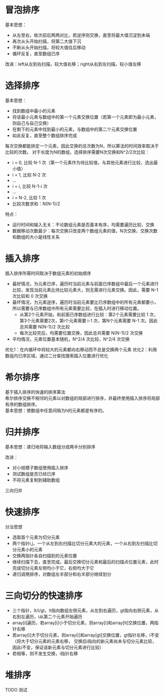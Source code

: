# 冒泡排序
基本思想：
- 从左至右，依次前后两两对比，若逆序则交换，直至将最大值沉淀到末端
- 再次从头开始扫描，将第二大值下沉
- 不断从头开始扫描，将较大值往后移动
- 循环反复，直至数组已序
  
改进：left从左到右扫描，较大值右移；right从右到左扫描，较小值左移

# 选择排序
基本思想：
- 找到数组中最小的元素
- 将该最小元素与数组中的第一个元素交换位置（若第一个元素即为最小元素，则自己与自己交换）
- 在剩下的元素中找到最小的元素，与数组中的第二个元素交换位置
- 如此反复，直至整个数组排序完成

每次交换都能排定一个元素，因此交换的总次数为N，所以算法的时间效率取决于比较的次数。
对于长度为N的数组，选择排序需要N次交换和N^2/2次比较：
- i = 0, 比较 N-1 次（第一个元素作为待比较值，与其他元素进行比较，选出最小值）
- i = 1, 比较 N-2 次
- ...
- i = i, 比较 N-1-i 次
- ...
- i = N-2, 比较 1 次
- 比较次数求和：N(N-1)/2


特点：
- 运行时间和输入无关：不论数组元素是否基本有序，均需要遍历比较、交换
- 数据移动次数最少：每次交换只改变两个数组元素的值，N次交换，交换次数和数组的大小是线性关系


# 插入排序
插入排序所需时间取决于数组元素的初始顺序
- 最好情况，为元素已序，遍历时当前元素与前面已序数组中最后一个元素进行比较，发现当前元素比待比较元素大，则无需进行元素交换。因此，需要 N-1 次比较和 0 次交换
- 最坏情况，为元素逆序，遍历时当前元素要比已序数组中的所有元素都要小，所以需要与已序数组中所有元素需要比较，在插入时进行移动位置。
    - 从第2个元素开始，和前面已序数组进行比较：第2个元素需要比较 1 次，第3个元素需要2次，第i个元素需要 i-1 次，第N个元素需要 N-1 次。因此总共需要 N(N-1)/2 次比较
    - 每次比较完后，均需要位置交换，因此总共需要 N(N-1)/2 次交换
- 平均情况，元素位置基本随机，N^2/4 次比较，N^2/4 次交换

优化1：在内循环中将较大的元素都向右移动而不总是交换两个元素
优化2：利用数组内已序区域，通过二分查找搜索插入位置进行优化


# 希尔排序
基于插入排序的快速的排序算法    
希尔排序交换不相邻的元素以对数组的局部进行排序，并最终使用插入排序将局部有序的数组排序。    
基本思想：使数组中任意间隔为h的元素都是有序的。

# 归并排序
基本思想：递归地将输入数组分成两半分别排序     

改进：
- 对小规模子数组使用插入排序
- 测试数组是否已经已序
- 不将元素复制到辅助数组

三向归并

# 快速排序
分治思想    
- 选取首个元素为切分元素
- 两个指针i,j，一个从左到右扫描比切分元素大的元素，一个从右到左扫描比切分元素小的元素
- 交换两指针各自扫描到的元素位置
- 继续扫描下去，直至完成。最后交换切分元素和最后的扫描点位置元素，此时完成切分元素左侧均小于它，右侧均大于它
- 递归调用排序，对数组左半部分和右半部分继续划分

# 三向切分的快速排序
- 三个指针，lt/i/gt，lt指向数组左侧元素，从左到右遍历，gt指向右侧元素，从右到左遍历，i从第二个元素开始遍历
- array[i]遍历，若array[i]小于切分元素，则array[i]和array[lt]交换位置，两指针右移
- 若array[i]大于切分元素，则array[i]和array[gt]交换位置，gt指针左移，i不变（将大于切分元素的元素右移，
交换后i指向的新元素尚未与切分元素比较，因此i不变，保证该新元素与切分元素进行比较）
- 若相等，则不发生交换，i指针右移

# 堆排序
TODO
测试
